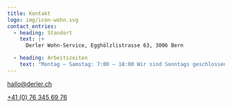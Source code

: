 ```yaml
---
title: Kontakt
logo: img/icon-wohn.svg
contact_entries:
  - heading: Standort
    text: |+
      Derler Wohn-Service, Egghölzlistrasse 63, 3006 Bern  

  - heading: Arbeitszeiten
    text: "Montag – Samstag: 7:00 – 18:00 Wir sind Sonntags geschlossen"
---
```



[hallo@derler.ch](mailto:hallo@derler.ch)

[+41 (0) 76 345 69 76](tel:0041763456976)
